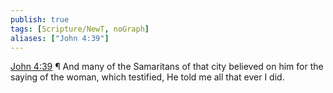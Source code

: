 ```yaml
---
publish: true
tags: [Scripture/NewT, noGraph]
aliases: ["John 4:39"]
---
```

[John 4:39](https://churchofjesuschrist.org/study/scriptures/nt/john/4?lang=eng&id=p39#p39) ¶ And many of the Samaritans of that city believed on him for the saying of the woman, which testified, He told me all that ever I did.
